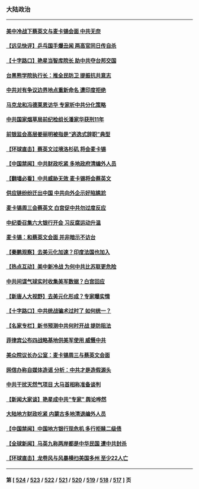 ### 大陆政治
---
#### [美中冷战下蔡英文与麦卡锡会面 中共无奈](../../pages/ncid277/n13965126.md) 
#### [【远见快评】乒乓国手爆丑闻 两高官同日传自杀](../../pages/ncid277/n13965136.md) 
#### [【十字路口】艳星当智库院长 助中共夺台邦交国](../../pages/ncid277/n13965176.md) 
#### [台黑熊学院执行长：推全民防卫 提振抗共意志](../../pages/ncid277/n13965150.md) 
#### [中共对有争议边界地点重新命名 遭印度拒绝](../../pages/ncid277/n13965173.md) 
#### [马克龙和冯德莱恩访华 专家析中共分化策略](../../pages/ncid277/n13965002.md) 
#### [中共国家烟草局前纪检组长潘家华获刑11年](../../pages/ncid277/n13965003.md) 
#### [前银监会高层姜丽明被指是“逃逸式辞职”典型](../../pages/ncid277/n13964953.md) 
#### [【环球直击】蔡英文过境洛杉矶 将会麦卡锡](../../pages/ncid277/n13964652.md) 
#### [【中国禁闻】中共财政吃紧 多地政府清编外人员](../../pages/ncid277/n13964617.md) 
#### [【翻墙必看】中共威胁无效 麦卡锡将会蔡英文](../../pages/ncid277/n13964891.md) 
#### [供应链纷纷迁出中国 中共向外企示好陷尴尬](../../pages/ncid277/n13964766.md) 
#### [麦卡锡周三会蔡英文 白宫促中共勿过度反应](../../pages/ncid277/n13964812.md) 
#### [中纪委召集六大银行开会 习反腐运动升温](../../pages/ncid277/n13964647.md) 
#### [麦卡锡：和蔡英文会面 并非暗示不访台](../../pages/ncid277/n13964697.md) 
#### [【秦鹏观察】去美元化加速？印度法国也加入](../../pages/ncid277/n13964723.md) 
#### [【热点互动】美中新冷战 为何中共比苏联更危险](../../pages/ncid277/n13964676.md) 
#### [中共间谍气球实时收集美军数据？白宫回应](../../pages/ncid277/n13964606.md) 
#### [【新唐人大视野】去美元化形成？专家曝实情](../../pages/ncid277/n13964577.md) 
#### [【十字路口】中共统战骗术过时了 如何统一？](../../pages/ncid277/n13963318.md) 
#### [【名家专栏】新书预测中共何时开战 提防阻法](../../pages/ncid277/n13964473.md) 
#### [菲律宾公布四战略基地供美军使用 威慑中共](../../pages/ncid277/n13964537.md) 
#### [美众院议长办公室：麦卡锡周三与蔡英文会面](../../pages/ncid277/n13964550.md) 
#### [网信办称自媒体造谣 分析：中共才是造假源头](../../pages/ncid277/n13964481.md) 
#### [中共干扰天然气项目 大马首相称准备谈判](../../pages/ncid277/n13964492.md) 
#### [【新闻大家谈】艳星成中共“专家” 舆论哗然](../../pages/ncid277/n13964487.md) 
#### [大陆地方财政吃紧 内蒙古多地清退编外人员](../../pages/ncid277/n13964248.md) 
#### [【中国禁闻】中国地方银行现危机 多行拒赎二级债](../../pages/ncid277/n13964333.md) 
#### [【全球新闻】马英九称两岸都是中华民国 遭中共封杀](../../pages/ncid277/n13964335.md) 
#### [【环球直击】龙卷风与风暴横扫美国多州 至少22人亡](../../pages/ncid277/n13964336.md) 

---
#### 第 [ [524](./524.md) / [523](./523.md) / [522](./522.md) / [521](./521.md) / [520](./520.md) / [519](./519.md) / [518](./518.md) / [517](./517.md) ] 页
